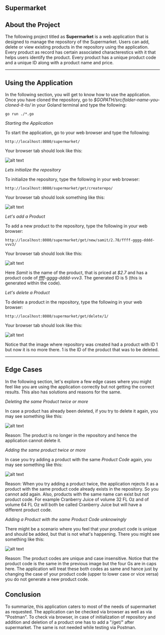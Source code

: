 **Supermarket**
------------------




About the Project
------------------

The following project titled as **Supermarket** is a web application that is designed to manage the repository of the Supermarket.
Users can add, delete or view existing products in the repository using the application. Every product as record has certain associated characterestics with it that helps users identify the product. Every product has a unique product code and a unique ID along with a product name and price.
***

Using the Application
----------------------

In the following section, you will get to know how to use the application. Once you have cloned the repository, go to *$GOPATH/src/folder-name-you-cloned-it-to/* in your Goland terminal and type the following: 

`go run ./*.go`


*Starting the Application*

To start the application, go to your web browser and type the following:

`http://localhost:8080/supermarket/`

Your browser tab should look like this: 


![alt text](https://github.com/SamitIntern/Supermarket2/blob/Samit/Welcome%20screen.png "Welcome Screen")


*Lets initialize the repository*

To initialize the repository, type the following in your web browser: 

`http://localhost:8080/supermarket/get/createrepo/`

Your browser tab should look something like this:


![alt text](https://github.com/SamitIntern/Supermarket2/blob/Samit/Repository%20Creation.png "Repository Creation")



*Let's add a Product*

To add a new product to the repository, type the following in your web browser:

`http://localhost:8080/supermarket/get/new/samit/2.78/ffff-gggg-dddd-vvv3/`

Your browser tab should look like this:

![alt text](https://github.com/SamitIntern/Supermarket2/blob/Samit/valid%20addition.png "Valid Addition")

Here *Samit* is the name of the product, that is priced at *$2.7* and has a product code of *ffff-gggg-dddd-vvv3*. The generated ID is 5 (this is generated within the code).


*Let's delete a Product*

To delete a product in the repository, type the following in your web browser:

`http://localhost:8080/supermarket/get/delete/1/`

Your browser tab should look like this:

![alt text](https://github.com/SamitIntern/Supermarket2/blob/Samit/Valid%20Delete.png "Valid Deletion")

Notice that the image where repository was created had a product with ID 1 but now it is no more there. 1 is the ID of the product that was to be deleted.

***


Edge Cases
-----------

In the following section, let's explore a few edge cases where you might feel like you are using the application correctly but not getting the correct results. This also has solutions and reasons for the same.


*Deleting the same Product twice or more*

In case a product has already been deleted, if you try to delete it again, you may see something like this:

![alt text](https://github.com/SamitIntern/Supermarket2/blob/Samit/Invalid%20Delete.png "Invalid Deletion")

Reason: The product is no longer in the repository and hence the application cannot delete it.


*Adding the same product twice or more*

In case you try adding a product with the same *Product Code* again, you may see something like this:

![alt text](https://github.com/SamitIntern/Supermarket2/blob/Samit/Invalid%20Addition%201.png "Invalid Addition 1")

Reason: When you try adding a product twice, the application rejects it as a product with the same product code already exists in the repository. So you cannot add again. Also, products with the same name can exist but not product code. For example Cranberry Juice of volume 32 FL Oz and of volume 64 FL Oz will both be called Cranberry Juice but will have a different product code.

*Adding a Product with the same Product Code unknowingly*

There might be a scenario where you feel that your product code is unique and should be added, but that is not what's happening. There you might see something like this:

![alt text](https://github.com/SamitIntern/Supermarket2/blob/Samit/Invalid%20Addition%202.png "Invalid Addition 2")

Reason: The product codes are unique and case insensitive. Notice that the product code is the same in the previous image but the four Gs are in caps here. The application will treat these both codes as same and hance just by changing the case of your product code (upper to lower case or vice versa) you do not generate a new product code.


Conclusion
-----------

To summarize, this application caters to most of the needs of supermarket as requested. The application can be checked via browser as well as via "Postman". To check via browser, in case of initialization of repository and addition and deletion of a product one has to add a "/get/" after supermarket. The same is not needed while testing via Postman.
